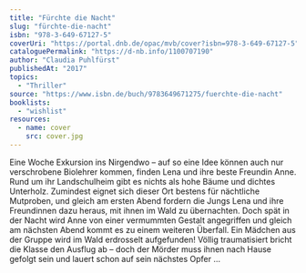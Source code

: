 ```yaml
---
title: "Fürchte die Nacht"
slug: "fürchte-die-nacht"
isbn: "978-3-649-67127-5"
coverUri: "https://portal.dnb.de/opac/mvb/cover?isbn=978-3-649-67127-5"
cataloguePermalink: "https://d-nb.info/1100707190"
author: "Claudia Puhlfürst"
publishedAt: "2017"
topics:
  - "Thriller"
source: "https://www.isbn.de/buch/9783649671275/fuerchte-die-nacht"
booklists:
  - "wishlist"
resources:
  - name: cover
    src: cover.jpg
---
```

Eine Woche Exkursion ins Nirgendwo – auf so eine Idee können auch nur 
verschrobene Biolehrer kommen, finden Lena und ihre beste Freundin Anne. Rund 
um ihr Landschulheim gibt es nichts als hohe Bäume und dichtes Unterholz. 
Zumindest eignet sich dieser Ort bestens für nächtliche Mutproben, und gleich 
am ersten Abend fordern die Jungs Lena und ihre Freundinnen dazu heraus, mit 
ihnen im Wald zu übernachten. Doch spät in der Nacht wird Anne von einer 
vermummten Gestalt angegriffen und gleich am nächsten Abend kommt es zu einem 
weiteren Überfall. Ein Mädchen aus der Gruppe wird im Wald erdrosselt 
aufgefunden! Völlig traumatisiert bricht die Klasse den Ausflug ab – doch der 
Mörder muss ihnen nach Hause gefolgt sein und lauert schon auf sein nächstes 
Opfer …